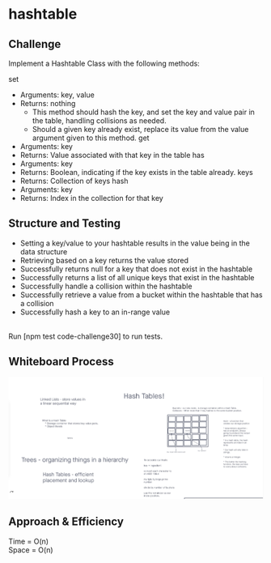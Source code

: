 # hashtable

## Challenge

Implement a Hashtable Class with the following methods:

set
- Arguments: key, value
- Returns: nothing
  - This method should hash the key, and set the key and value pair in the table, handling collisions as needed.
  - Should a given key already exist, replace its value from the value argument given to this method.
get
- Arguments: key
- Returns: Value associated with that key in the table
has
- Arguments: key
- Returns: Boolean, indicating if the key exists in the table already.
keys
- Returns: Collection of keys
hash
- Arguments: key
- Returns: Index in the collection for that key

## Structure and Testing

- Setting a key/value to your hashtable results in the value being in the data structure
- Retrieving based on a key returns the value stored
- Successfully returns null for a key that does not exist in the hashtable
- Successfully returns a list of all unique keys that exist in the hashtable
- Successfully handle a collision within the hashtable
- Successfully retrieve a value from a bucket within the hashtable that has a collision
- Successfully hash a key to an in-range value
<br/>
Run [npm test code-challenge30] to run tests.

## Whiteboard Process

<!-- Embedded whiteboard image -->
![Whiteboard](./../images/CC30.jpg)

## Approach & Efficiency

<!-- What approach did you take? Discuss Why. What is the Big O space/time for this approach? -->

Time = O(n)<br/>
Space = O(n)
